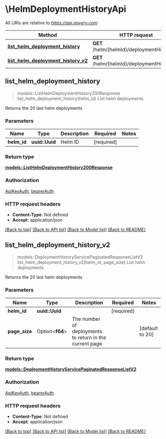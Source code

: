 # \HelmDeploymentHistoryApi

All URIs are relative to *https://api.qovery.com*

Method | HTTP request | Description
------------- | ------------- | -------------
[**list_helm_deployment_history**](HelmDeploymentHistoryApi.md#list_helm_deployment_history) | **GET** /helm/{helmId}/deploymentHistory | List helm deployments
[**list_helm_deployment_history_v2**](HelmDeploymentHistoryApi.md#list_helm_deployment_history_v2) | **GET** /helm/{helmId}/deploymentHistoryV2 | List helm deployments



## list_helm_deployment_history

> models::ListHelmDeploymentHistory200Response list_helm_deployment_history(helm_id)
List helm deployments

Returns the 20 last helm deployments

### Parameters


Name | Type | Description  | Required | Notes
------------- | ------------- | ------------- | ------------- | -------------
**helm_id** | **uuid::Uuid** | Helm ID | [required] |

### Return type

[**models::ListHelmDeploymentHistory200Response**](listHelmDeploymentHistory_200_response.md)

### Authorization

[ApiKeyAuth](../README.md#ApiKeyAuth), [bearerAuth](../README.md#bearerAuth)

### HTTP request headers

- **Content-Type**: Not defined
- **Accept**: application/json

[[Back to top]](#) [[Back to API list]](../README.md#documentation-for-api-endpoints) [[Back to Model list]](../README.md#documentation-for-models) [[Back to README]](../README.md)


## list_helm_deployment_history_v2

> models::DeploymentHistoryServicePaginatedResponseListV2 list_helm_deployment_history_v2(helm_id, page_size)
List helm deployments

Returns the 20 last helm deployments

### Parameters


Name | Type | Description  | Required | Notes
------------- | ------------- | ------------- | ------------- | -------------
**helm_id** | **uuid::Uuid** |  | [required] |
**page_size** | Option<**f64**> | The number of deployments to return in the current page |  |[default to 20]

### Return type

[**models::DeploymentHistoryServicePaginatedResponseListV2**](DeploymentHistoryServicePaginatedResponseListV2.md)

### Authorization

[ApiKeyAuth](../README.md#ApiKeyAuth), [bearerAuth](../README.md#bearerAuth)

### HTTP request headers

- **Content-Type**: Not defined
- **Accept**: application/json

[[Back to top]](#) [[Back to API list]](../README.md#documentation-for-api-endpoints) [[Back to Model list]](../README.md#documentation-for-models) [[Back to README]](../README.md)

